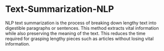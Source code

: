 # Text-Summarization-NLP
NLP text summarization is the process of breaking down lengthy text into digestible paragraphs or sentences. This method extracts vital information while also preserving the meaning of the text. This reduces the time required for grasping lengthy pieces such as articles without losing vital information.

